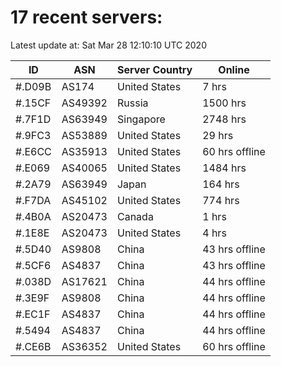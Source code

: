 # 17 recent servers:

Latest update at: Sat Mar 28 12:10:10 UTC 2020

| ID | ASN | Server Country | Online |
| -- | --- | -------------- | ------ |
| #.D09B | AS174 | United States | 7 hrs |
| #.15CF | AS49392 | Russia | 1500 hrs |
| #.7F1D | AS63949 | Singapore | 2748 hrs |
| #.9FC3 | AS53889 | United States | 29 hrs |
| #.E6CC | AS35913 | United States | 60 hrs offline |
| #.E069 | AS40065 | United States | 1484 hrs |
| #.2A79 | AS63949 | Japan | 164 hrs |
| #.F7DA | AS45102 | United States | 774 hrs |
| #.4B0A | AS20473 | Canada | 1 hrs |
| #.1E8E | AS20473 | United States | 4 hrs |
| #.5D40 | AS9808 | China | 43 hrs offline |
| #.5CF6 | AS4837 | China | 43 hrs offline |
| #.038D | AS17621 | China | 44 hrs offline |
| #.3E9F | AS9808 | China | 44 hrs offline |
| #.EC1F | AS4837 | China | 44 hrs offline |
| #.5494 | AS4837 | China | 44 hrs offline |
| #.CE6B | AS36352 | United States | 60 hrs offline |

